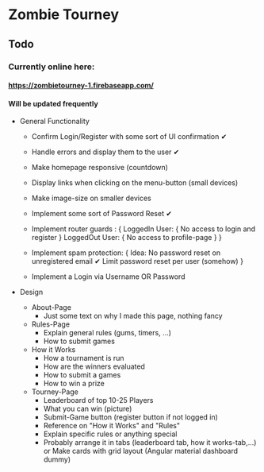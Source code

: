 # Zombie Tourney

## Todo

### Currently online here: 
#### https://zombietourney-1.firebaseapp.com/
#### Will be updated frequently

* General Functionality

	*	Confirm Login/Register with some sort of UI confirmation ✔
	*	Handle errors and display them to the user ✔
	*	Make homepage responsive (countdown)
	*	Display links when clicking on the menu-button (small devices)
	*	Make image-size on smaller devices
	*	Implement some sort of Password Reset ✔
	*	Implement router guards : {
		LoggedIn User: {
			No access to login and register
		}
		LoggedOut User: {
			No access to profile-page
		}
	}

	*	Implement spam protection: {
			Idea: No password reset on unregistered email ✔
				  Limit password reset per user (somehow)
	}

	*	Implement a Login via Username OR Password

* Design

	* About-Page
		* Just some text on why I made this page, nothing fancy
	* Rules-Page
		* Explain general rules (gums, timers, ...)
		* How to submit games
	* How it Works 
		* How a tournament is run
		* How are the winners evaluated
		* How to submit a games
		* How to win a prize
	* Tourney-Page
		* Leaderboard of top 10-25 Players
		* What you can win (picture)
		* Submit-Game button (register button if not logged in)
		* Reference on "How it Works" and "Rules" 
		* Explain specific rules or anything special 
		* Probably arrange it in tabs 
		  (leaderboard tab, how it works-tab,...) 
		  or
		  Make cards with grid layout (Angular material dashboard dummy)
		